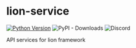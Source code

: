 # lion-service

[![Python Version](https://img.shields.io/badge/python-3.11%2B-blue)](https://www.python.org/downloads/)
![PyPI - Downloads](https://img.shields.io/pypi/dm/lion-service?color=blue)
![Discord](https://img.shields.io/discord/1167495547670777866?color=7289da&label=discord&logo=discord)


API services for lion framework
